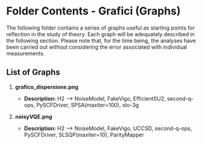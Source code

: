 # Folder Contents - Grafici (Graphs)

The following folder contains a series of graphs useful as starting points for reflection in the study of theory. Each graph will be adequately described in the following section. Please note that, for the time being, the analyses have been carried out without considering the error associated with individual measurements.

## List of Graphs

1. **grafico_dispersione.png**
   - **Description:** H2 --> NoiseModel, FakeVigo, EfficientSU2, second-q-ops, PySCFDriver, SPSA(maxiter=100), sto-3g

2. **noisyVQE.png**
   - **Description:** H2 --> NoiseModel, FakeVigo, UCCSD, second-q-ops, PySCFDriver, SLSQP(maxiter=10), ParityMapper


